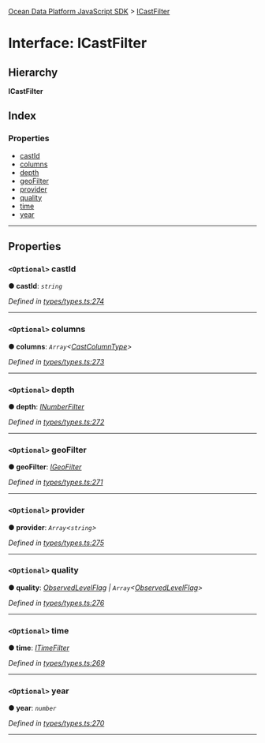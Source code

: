 [Ocean Data Platform JavaScript SDK](../README.md) > [ICastFilter](../interfaces/icastfilter.md)

# Interface: ICastFilter

## Hierarchy

**ICastFilter**

## Index

### Properties

* [castId](icastfilter.md#castid)
* [columns](icastfilter.md#columns)
* [depth](icastfilter.md#depth)
* [geoFilter](icastfilter.md#geofilter)
* [provider](icastfilter.md#provider)
* [quality](icastfilter.md#quality)
* [time](icastfilter.md#time)
* [year](icastfilter.md#year)

---

## Properties

<a id="castid"></a>

### `<Optional>` castId

**● castId**: *`string`*

*Defined in [types/types.ts:274](https://github.com/C4IROcean/ODP-sdk-js/blob/cbd469b/source/types/types.ts#L274)*

___
<a id="columns"></a>

### `<Optional>` columns

**● columns**: *`Array`<[CastColumnType](../enums/castcolumntype.md)>*

*Defined in [types/types.ts:273](https://github.com/C4IROcean/ODP-sdk-js/blob/cbd469b/source/types/types.ts#L273)*

___
<a id="depth"></a>

### `<Optional>` depth

**● depth**: *[INumberFilter](inumberfilter.md)*

*Defined in [types/types.ts:272](https://github.com/C4IROcean/ODP-sdk-js/blob/cbd469b/source/types/types.ts#L272)*

___
<a id="geofilter"></a>

### `<Optional>` geoFilter

**● geoFilter**: *[IGeoFilter](igeofilter.md)*

*Defined in [types/types.ts:271](https://github.com/C4IROcean/ODP-sdk-js/blob/cbd469b/source/types/types.ts#L271)*

___
<a id="provider"></a>

### `<Optional>` provider

**● provider**: *`Array`<`string`>*

*Defined in [types/types.ts:275](https://github.com/C4IROcean/ODP-sdk-js/blob/cbd469b/source/types/types.ts#L275)*

___
<a id="quality"></a>

### `<Optional>` quality

**● quality**: *[ObservedLevelFlag](../enums/observedlevelflag.md) \| `Array`<[ObservedLevelFlag](../enums/observedlevelflag.md)>*

*Defined in [types/types.ts:276](https://github.com/C4IROcean/ODP-sdk-js/blob/cbd469b/source/types/types.ts#L276)*

___
<a id="time"></a>

### `<Optional>` time

**● time**: *[ITimeFilter](itimefilter.md)*

*Defined in [types/types.ts:269](https://github.com/C4IROcean/ODP-sdk-js/blob/cbd469b/source/types/types.ts#L269)*

___
<a id="year"></a>

### `<Optional>` year

**● year**: *`number`*

*Defined in [types/types.ts:270](https://github.com/C4IROcean/ODP-sdk-js/blob/cbd469b/source/types/types.ts#L270)*

___

